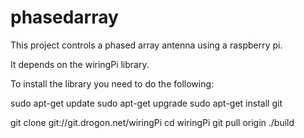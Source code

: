 # phasedarray

This project controls a phased array antenna using a raspberry pi.

It depends on the wiringPi library.

To install the library you need to do the following:

sudo apt-get update
sudo apt-get upgrade
sudo apt-get install git

git clone git://git.drogon.net/wiringPi
cd wiringPi
git pull origin
./build

